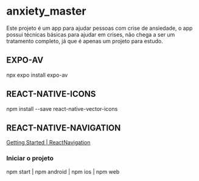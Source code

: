 # anxiety_master
Este projeto é um app para ajudar pessoas com crise de ansiedade, o app possui técnicas básicas para ajudar em crises, não chega a ser um tratamento completo, já que é apenas um projeto para estudo.

## EXPO-AV
npx expo install expo-av

## REACT-NATIVE-ICONS
npm install --save react-native-vector-icons

## REACT-NATIVE-NAVIGATION
 [Getting Started | ReactNavigation](https://reactnavigation.org/docs/getting-started/)
 
### Iniciar o projeto
npm start | npm android | npm ios | npm web

